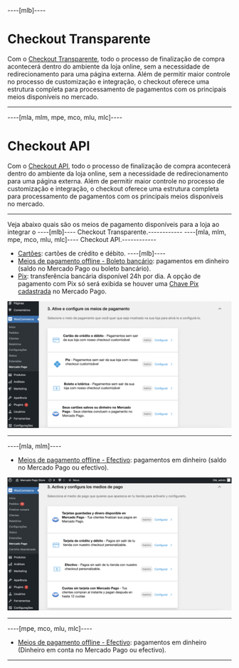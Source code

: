 ----[mlb]----
# Checkout Transparente

Com o [Checkout Transparente](/developers/pt/guides/checkout-api/landing), todo o processo de finalização de compra acontecerá dentro do ambiente da loja online, sem a necessidade de redirecionamento para uma página externa. Além de permitir maior controle no processo de customização e integração, o checkout oferece uma estrutura completa para processamento de pagamentos com os principais meios disponíveis no mercado. 

------------
----[mla, mlm, mpe, mco, mlu, mlc]----
# Checkout API

Com o [Checkout API](/developers/es/guides/checkout-api/landing), todo o processo de finalização de compra acontecerá dentro do ambiente da loja online, sem a necessidade de redirecionamento para uma página externa. Além de permitir maior controle no processo de customização e integração, o checkout oferece uma estrutura completa para processamento de pagamentos com os principais meios disponíveis no mercado.

------------

Veja abaixo quais são os meios de pagamento disponíveis para a loja ao integrar o ----[mlb]---- Checkout Transparente.------------ ----[mla, mlm, mpe, mco, mlu, mlc]---- Checkout API.------------

* [Cartões](/developers/pt/docs/woocommerce/payments-configuration/checkout-api/cards): cartões de crédito e débito.
----[mlb]----
* [Meios de pagamento offline - Boleto bancário](/developers/pt/docs/woocommerce/payments-configuration/checkout-api/offline-payments): pagamentos em dinheiro (saldo no Mercado Pago ou boleto bancário).
* [Pix](/developers/pt/docs/woocommerce/payments-configuration/checkout-api/pix): transferência bancária disponível 24h por dia. A opção de pagamento com Pix só será exibida se houver uma [Chave Pix cadastrada](/developers/pt/guides/checkout-api/receiving-payment-by-pix) no Mercado Pago.

![Active and configure](/images/woocomerce/cho-pro-active-configure-pt.png)

------------
----[mla, mlm]---- 
* [Meios de pagamento offline - Efectivo](/developers/pt/docs/woocommerce/payments-configuration/checkout-api/offline-payments): pagamentos em dinheiro (saldo no Mercado Pago ou efectivo).

![Activar e configurar](/images/woocomerce/cho-pro-active-configure-es.png)

------------
----[mpe, mco, mlu, mlc]---- 
* [Meios de pagamento offline - Efectivo](/developers/pt/docs/woocommerce/payments-configuration/checkout-api/offline-payments): pagamentos em dinheiro (Dinheiro em conta no Mercado Pago ou efectivo).

------------